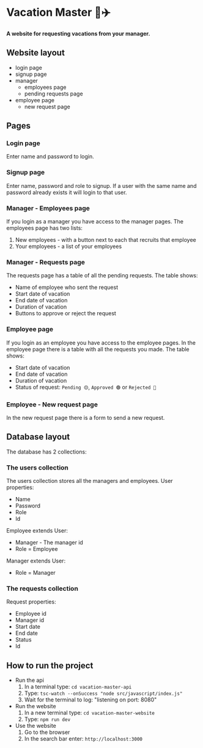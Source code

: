 # Vacation Master 🌴✈️
**A website for requesting vacations from your manager.**

## Website layout
- login page
- signup page
- manager
  - employees page
  - pending requests page
- employee page
  - new request page

## Pages
### Login page
Enter name and password to login. 

### Signup page
Enter name, password and role to signup.
If a user with the same name and password already exists it will login to that user.

### Manager - Employees page
If you login as a manager you have access to the manager pages.
The employees page has two lists:
1. New employees - with a button next to each that recruits that employee
2. Your employees - a list of your employees

### Manager - Requests page
The requests page has a table of all the pending requests.
The table shows:
- Name of employee who sent the request
- Start date of vacation
- End date of vacation
- Duration of vacation
- Buttons to approve or reject the request

### Employee page
If you login as an employee you have access to the employee pages.
In the employee page there is a table with all the requests you made.
The table shows:
- Start date of vacation
- End date of vacation
- Duration of vacation
- Status of request: `Pending 🟡`, `Approved 🟢` or `Rejected 🔴`

### Employee - New request page
In the new request page there is a form to send a new request.

## Database layout
The database has 2 collections:
### The users collection
The users collection stores all the managers and employees.
User properties:
- Name
- Password
- Role
- Id

Employee extends User:
- Manager - The manager id
- Role = Employee

Manager extends User:
- Role = Manager

### The requests collection
Request properties:
- Employee id
- Manager id
- Start date
- End date
- Status
- Id

## How to run the project
- Run the api
  1. In a terminal type: `cd vacation-master-api`
  2. Type: `tsc-watch --onSuccess "node src/javascript/index.js"`
  3. Wait for the terminal to log: "listening on port: 8080"
- Run the website
  1. In a new terminal type: `cd vacation-master-website`
  2. Type: `npm run dev`
- Use the website
  1. Go to the browser
  2. In the search bar enter: `http://localhost:3000`